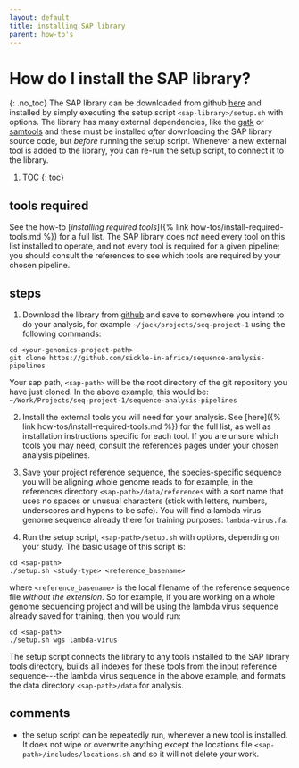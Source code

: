 ```yaml
---
layout: default
title: installing SAP library
parent: how-to's
---
```


How do I install the SAP library?
=================================
{: .no_toc}
The SAP library can be downloaded from github [here](https://github.com/sickle-in-africa/sequence-analysis-pipelines) and installed by simply executing the setup script `<sap-library>/setup.sh` with options. The library has many external dependencies, like the [gatk](https://gatk.broadinstitute.org/hc/en-us) or [samtools](http://www.htslib.org/) and these must be installed *after* downloading the SAP library source code, but *before* running the setup script. Whenever a new external tool is added to the library, you can re-run the setup script, to connect it to the library. 

1. TOC
{: toc}

## tools required
See the how-to [*installing required tools*]({% link how-tos/install-required-tools.md %}) for a full list. The SAP library does *not* need every tool on this list installed to operate, and not every tool is required for a given pipeline; you should consult the references to see which tools are required by your chosen pipeline.

## steps
1. Download the library from [github](https://github.com/sickle-in-africa/sequence-analysis-pipelines) and save to somewhere you intend to do your analysis, for example `~/jack/projects/seq-project-1` using the following commands:
```
cd <your-genomics-project-path>
git clone https://github.com/sickle-in-africa/sequence-analysis-pipelines
```
Your sap path, `<sap-path>` will be the root directory of the git repository you have just cloned. In the above example, this would be: `~/Work/Projects/seq-project-1/sequence-analysis-pipelines`

2. Install the external tools you will need for your analysis. See [here]({% link how-tos/install-required-tools.md %}) for the full list, as well as installation instructions specific for each tool. If you are unsure which tools you may need, consult the references pages under your chosen analysis pipelines.


3. Save your project reference sequence, the species-specific sequence you will be aligning whole genome reads to for example, in the references directory `<sap-path>/data/references` with a sort name that uses no spaces or unusual characters (stick with letters, numbers, underscores and hypens to be safe). You will find a lambda virus genome sequence already there for training purposes: `lambda-virus.fa`.  

4. Run the setup script, `<sap-path>/setup.sh` with options, depending on your study. The basic usage of this script is:
```
cd <sap-path>
./setup.sh <study-type> <reference_basename>
```
where `<reference_basename>` is the local filename of the reference sequence file *without the extension*. So for example, if you are working on a whole genome sequencing project and will be using the lambda virus sequence already saved for training, then you would run:
```
cd <sap-path>
./setup.sh wgs lambda-virus
```
The setup script connects the library to any tools installed to the SAP library tools directory, builds all indexes for these tools from the input reference sequence---the lambda virus sequence in the above example, and formats the data directory `<sap-path>/data` for analysis. 

## comments
* the setup script can be repeatedly run, whenever a new tool is installed. It does not wipe or overwrite anything except the locations file `<sap-path>/includes/locations.sh` and so it will not delete your work.


